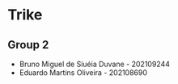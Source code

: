 # Trike

## Group 2
- Bruno Miguel de Siuéia Duvane - 202109244
- Eduardo Martins Oliveira - 202108690

